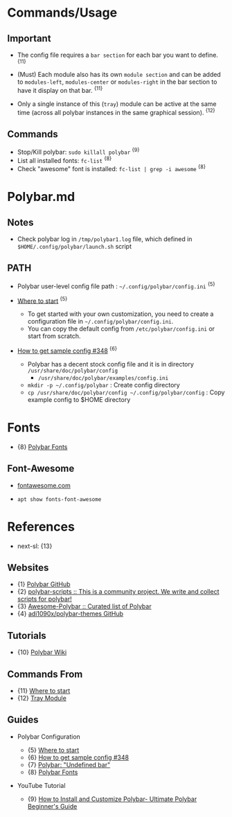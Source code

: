 # Commands/Usage

## Important

* The config file requires a `bar section` for each bar you want to define. <sup>{11}</sup>

* (Must) Each module also has its own `module section` and can be added to `modules-left`, `modules-center` or `modules-right` in the bar section to have it display on that bar. <sup>{11}</sup>

* Only a single instance of this (`tray`) module can be active at the same time (across all polybar instances in the same graphical session). <sup>{12}</sup>

## Commands

* Stop/Kill polybar: `sudo killall polybar` <sup>{9}</sup>
* List all installed fonts: `fc-list` <sup>{8}</sup>
* Check "awesome" font is installed: `fc-list | grep -i awesome` <sup>{8}</sup>

# Polybar.md

## Notes

* Check polybar log in `/tmp/polybar1.log` file, which defined in `$HOME/.config/polybar/launch.sh` script

## PATH

* Polybar user-level config file path : `~/.config/polybar/config.ini` <sup>{5}</sup>

* [Where to start](https://github.com/polybar/polybar/wiki#where-to-start) <sup>{5}</sup>
  * To get started with your own customization, you need to create a configuration file in `~/.config/polybar/config.ini`.
  * You can copy the default config from `/etc/polybar/config.ini` or start from scratch.

* [How to get sample config #348](https://github.com/polybar/polybar/issues/348) <sup>{6}</sup>
  * Polybar has a decent stock config file and it is in directory `/usr/share/doc/polybar/config`
    * `/usr/share/doc/polybar/examples/config.ini`
  * `mkdir -p ~/.config/polybar` : Create config directory
  * `cp /usr/share/doc/polybar/config ~/.config/polybar/config` : Copy example config to $HOME directory

# Fonts

* {8} [Polybar Fonts](https://github.com/polybar/polybar/wiki/Fonts)

## Font-Awesome

* [fontawesome.com](https://fontawesome.com/)

* `apt show fonts-font-awesome`

# References

* next-sl: {13}

## Websites

* {1} [Polybar GitHub](https://github.com/polybar/polybar)
* {2} [polybar-scripts :: This is a community project. We write and collect scripts for polybar!](https://github.com/polybar/polybar-scripts)
* {3} [Awesome-Polybar :: Curated list of Polybar](https://github.com/TiagoDanin/Awesome-Polybar)
* {4} [adi1090x/polybar-themes GitHub](https://github.com/adi1090x/polybar-themes)

## Tutorials

* {10} [Polybar Wiki](https://github.com/polybar/polybar/wiki)

## Commands From

* {11} [Where to start](https://github.com/polybar/polybar/wiki#where-to-start)
* {12} [Tray Module](https://polybar.readthedocs.io/en/stable/user/modules/tray.html)

## Guides

* Polybar Configuration
  * {5} [Where to start](https://github.com/polybar/polybar/wiki#where-to-start)
  * {6} [How to get sample config #348](https://github.com/polybar/polybar/issues/348)
  * {7} [Polybar: "Undefined bar"](https://www.reddit.com/r/i3wm/comments/cs86fy/polybar_undefined_bar/)
  * {8} [Polybar Fonts](https://github.com/polybar/polybar/wiki/Fonts)

* YouTube Tutorial
  * {9} [How to Install and Customize Polybar- Ultimate Polybar Beginner's Guide](https://www.youtube.com/watch?v=tOBDUBEMAKM)
  